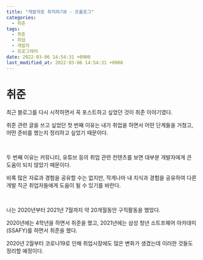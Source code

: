 ```yaml
---
title: "개발자로 취직하기0 - 프롤로그"
categories:
  - 취준
tags:
  - 취준
  - 취업
  - 개발자
  - 프로그래머
date: 2022-03-06 14:54:31 +0900
last_modified_at: 2022-03-06 14:54:31 +0900
---
```


# 취준
최근 블로그를 다시 시작하면서 꼭 포스트하고 싶었던 것이 취준 이야기였다.

취준 관련 글을 쓰고 싶었던 첫 번째 이유는 내가 취업을 하면서 어떤 단계들을 거쳤고, 어떤 준비를 했는지 정리하고 싶었기 때문이다.

<br>

두 번째 이유는 커뮤니티, 유튜브 등의 취업 관련 컨텐츠를 보면 대부분 개발자에게 큰 도움이 되지 않았기 때문이다.

비록 많은 자료과 경험을 공유할 수는 없지만, 작게나마 내 지식과 경험을 공유하여 다른 개발 직군 취업자들에게 도움이 될 수 있기를 바란다.

<br>

나는 2020년부터 2021년 7월까지 약 20개월동안 구직활동을 했었다.

2020년에는 4학년을 하면서 취준을 했고, 2021년에는 삼성 청년 소트프웨어 아카데미 (SSAFY)를 하면서 취준을 했다.

2020년 2월부터 코로나19로 인해 취업시장에도 많은 변화가 생겼는데 이러한 것들도 정리할 예정이다.